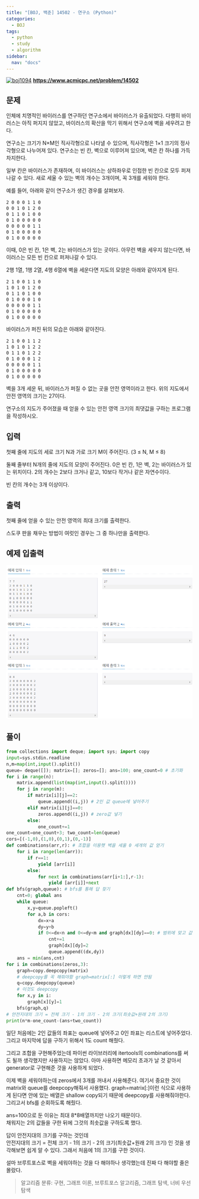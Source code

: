 ```yaml
---
title: "[BOJ, 백준] 14502 - 연구소 (Python)"
categories:
  - BOJ
tags:
  - python
  - study
  - algorithm
sidebar: 
  nav: "docs"
---
```


[![boj1094](https://d2gd6pc034wcta.cloudfront.net/images/logo@2x.png)](https://www.acmicpc.net/problem/14502)
__<https://www.acmicpc.net/problem/14502>__

## 문제
인체에 치명적인 바이러스를 연구하던 연구소에서 바이러스가 유출되었다. 다행히 바이러스는 아직 퍼지지 않았고, 바이러스의 확산을 막기 위해서 연구소에 벽을 세우려고 한다.

연구소는 크기가 N×M인 직사각형으로 나타낼 수 있으며, 직사각형은 1×1 크기의 정사각형으로 나누어져 있다. 연구소는 빈 칸, 벽으로 이루어져 있으며, 벽은 칸 하나를 가득 차지한다. 

일부 칸은 바이러스가 존재하며, 이 바이러스는 상하좌우로 인접한 빈 칸으로 모두 퍼져나갈 수 있다. 새로 세울 수 있는 벽의 개수는 3개이며, 꼭 3개를 세워야 한다.

예를 들어, 아래와 같이 연구소가 생긴 경우를 살펴보자.

```
2 0 0 0 1 1 0
0 0 1 0 1 2 0
0 1 1 0 1 0 0
0 1 0 0 0 0 0
0 0 0 0 0 1 1
0 1 0 0 0 0 0
0 1 0 0 0 0 0
```

이때, 0은 빈 칸, 1은 벽, 2는 바이러스가 있는 곳이다. 아무런 벽을 세우지 않는다면, 바이러스는 모든 빈 칸으로 퍼져나갈 수 있다.

2행 1열, 1행 2열, 4행 6열에 벽을 세운다면 지도의 모양은 아래와 같아지게 된다.

```
2 1 0 0 1 1 0
1 0 1 0 1 2 0
0 1 1 0 1 0 0
0 1 0 0 0 1 0
0 0 0 0 0 1 1
0 1 0 0 0 0 0
0 1 0 0 0 0 0
```
바이러스가 퍼진 뒤의 모습은 아래와 같아진다.

```
2 1 0 0 1 1 2
1 0 1 0 1 2 2
0 1 1 0 1 2 2
0 1 0 0 0 1 2
0 0 0 0 0 1 1
0 1 0 0 0 0 0
0 1 0 0 0 0 0
```

벽을 3개 세운 뒤, 바이러스가 퍼질 수 없는 곳을 안전 영역이라고 한다. 위의 지도에서 안전 영역의 크기는 27이다.

연구소의 지도가 주어졌을 때 얻을 수 있는 안전 영역 크기의 최댓값을 구하는 프로그램을 작성하시오.

## 입력
첫째 줄에 지도의 세로 크기 N과 가로 크기 M이 주어진다. (3 ≤ N, M ≤ 8)

둘째 줄부터 N개의 줄에 지도의 모양이 주어진다. 0은 빈 칸, 1은 벽, 2는 바이러스가 있는 위치이다. 2의 개수는 2보다 크거나 같고, 10보다 작거나 같은 자연수이다.

빈 칸의 개수는 3개 이상이다.
## 출력
첫째 줄에 얻을 수 있는 안전 영역의 최대 크기를 출력한다.

스도쿠 판을 채우는 방법이 여럿인 경우는 그 중 하나만을 출력한다.

## 예제 입출력
![boj2477](/assets/images/boj14502.png)

## 풀이
```python
from collections import deque; import sys; import copy
input=sys.stdin.readline
n,m=map(int,input().split())
queue= deque([]); matrix=[]; zeros=[]; ans=100; one_count=0 # 초기화
for i in range(n):
    matrix.append(list(map(int,input().split())))
    for j in range(m):
        if matrix[i][j]==2:
            queue.append((i,j)) # 2인 값 queue에 넣어주기
        elif matrix[i][j]==0:
            zeros.append((i,j)) # zero값 넣기
        else:
            one_count+=1
one_count=one_count+3; two_count=len(queue) 
cors=[(-1,0),(1,0),(0,1),(0,-1)]
def combinations(arr,r): # 조합을 이용햇 벽을 세울 0 세개의 값 얻기
    for i in range(len(arr)):
        if r==1:
            yield [arr[i]]
        else:
            for next in combinations(arr[i+1:],r-1):
                yield [arr[i]]+next
def bfs(graph,queue): # bfs를 통해 답 찾기
    cnt=0; global ans
    while queue:
        x,y=queue.popleft()
        for a,b in cors:
            dx=x+a
            dy=y+b
            if 0<=dx<n and 0<=dy<m and graph[dx][dy]==0: # 범위에 맞고 값이 0이면
                cnt+=1
                graph[dx][dy]=2
                queue.append((dx,dy))
    ans = min(ans,cnt)
for i in combinations(zeros,3):
    graph=copy.deepcopy(matrix) 
    # deepcopy를 꼭 해줘야함 graph=matrix[:] 이렇게 하면 안됨
    q=copy.deepcopy(queue)
    # 이것도 deepcopy
    for x,y in i:
        graph[x][y]=1
    bfs(graph,q)
# 안전지대의 크기 = 전체 크기 - 1의 크기 - 2의 크기(최솟값+원래 2의 크기)
print(n*m-one_count-(ans+two_count)) 
```
일단 처음에는 2인 값들의 좌표는 queue에 넣어주고 0인 좌표는 리스트에 넣어주었다.    
그리고 마지막에 답을 구하기 위해서 1도 count 해줬다.

그리고 조합을 구현해주었는데 파이썬 라이브러리에 itertools의 combinations를 써도 될까 생각했지만
사용하지는 않았다. 아마 사용하면 메모리 초과가 날 것 같아서 generator로 구현해준 것을 사용하게 되었다.    

이제 벽을 세워야하는데 zeros에서 3개를 꺼내서 사용해준다. 여기서 중요한 것이 matrix와 queue를 deepcopy해줘서 사용했다.
graph=matrix[:]이런 식으로 사용하게 된다면 안에 있는 배열은 shallow copy되기 때문에 deepcopy를 사용해줘야한다.    
그리고서 bfs를 순회하도록 해줬다.    

ans=100으로 둔 이유는 최대 8*8배열까지만 나오기 때문이다.    
채워지는 2의 값들을 구한 뒤에 그것의 최솟값을 구하도록 했다.    

답이 안전지대의 크기를 구하는 것인데     
안전지대의 크기 = 전체 크기 - 1의 크기 - 2의 크기(최솟값+원래 2의 크기) 인 것을 생각해보면 쉽게 알 수 있다.
그래서 처음에 1의 크기를 구한 것이다.

설마 브루트포스로 벽을 세워야하는 것을 다 해야하나 생각했는데 진짜 다 해야할 줄은 몰랐다.    

> 알고리즘 분류: 구현, 그래프 이론, 브루트포스 알고리즘, 그래프 탐색, 너비 우선 탐색
